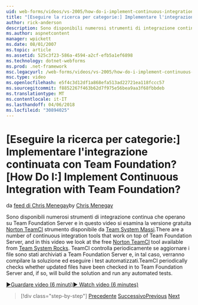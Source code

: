 ```yaml
---
uid: web-forms/videos/vs-2005/how-do-i-implement-continuous-integration-with-team-foundation
title: "[Eseguire la ricerca per categorie:] Implementare l'integrazione continuata con Team Foundation? | Microsoft Docs"
author: rick-anderson
description: Sono disponibili numerosi strumenti di integrazione continua che operano su Team Foundation Server e in questo video si esamina il libero Disp strumento Norton TeamCI...
ms.author: aspnetcontent
manager: wpickett
ms.date: 08/01/2007
ms.topic: article
ms.assetid: 525c3f23-586a-4594-a2cf-efb5a1ef6898
ms.technology: dotnet-webforms
ms.prod: .net-framework
msc.legacyurl: /web-forms/videos/vs-2005/how-do-i-implement-continuous-integration-with-team-foundation
msc.type: video
ms.openlocfilehash: e5f4c3d12df1a868efa513ad22721ea118fccc57
ms.sourcegitcommit: f8852267f463b62d7f975e56bea9aa3f68fbbdeb
ms.translationtype: MT
ms.contentlocale: it-IT
ms.lasthandoff: 04/06/2018
ms.locfileid: "30894025"
---
```

<a name="how-do-i-implement-continuous-integration-with-team-foundation"></a><span data-ttu-id="cb91b-104">[Eseguire la ricerca per categorie:] Implementare l'integrazione continuata con Team Foundation?</span><span class="sxs-lookup"><span data-stu-id="cb91b-104">[How Do I:] Implement Continuous Integration with Team Foundation?</span></span>
====================
<span data-ttu-id="cb91b-105">da [feed di Chris Menegay](https://twitter.com/CMenegay)</span><span class="sxs-lookup"><span data-stu-id="cb91b-105">by [Chris Menegay](https://twitter.com/CMenegay)</span></span>

<span data-ttu-id="cb91b-106">Sono disponibili numerosi strumenti di integrazione continua che operano su Team Foundation Server e in questo video si esamina la versione gratuita [Norton TeamCI](http://teamsystemrocks.com/files/12/tools/entry1018.aspx) strumento disponibile da [Team System Massi](http://teamsystemrocks.com/).</span><span class="sxs-lookup"><span data-stu-id="cb91b-106">There are a number of continuous integration tools that work on top of Team Foundation Server, and in this video we look at the free [Norton TeamCI](http://teamsystemrocks.com/files/12/tools/entry1018.aspx) tool available from [Team System Rocks](http://teamsystemrocks.com/).</span></span> <span data-ttu-id="cb91b-107">TeamCI controlla periodicamente se aggiornare i file sono stati archiviati a Team Foundation Server e, in tal caso, verranno compilare la soluzione ed eseguire i test automatizzati.</span><span class="sxs-lookup"><span data-stu-id="cb91b-107">TeamCI periodically checks whether updated files have been checked in to Team Foundation Server and, if so, will build the solution and run any automated tests.</span></span>

[<span data-ttu-id="cb91b-108">&#9654;Guardare video (6 minuti)</span><span class="sxs-lookup"><span data-stu-id="cb91b-108">&#9654; Watch video (6 minutes)</span></span>](https://channel9.msdn.com/Blogs/ASP-NET-Site-Videos/how-do-i-implement-continuous-integration-with-team-foundation)

> [!div class="step-by-step"]
> <span data-ttu-id="cb91b-109">[Precedente](how-do-i-discover-application-changes-prior-to-deployment.md)
> [Successivo](how-do-i-automate-testing-using-team-build.md)</span><span class="sxs-lookup"><span data-stu-id="cb91b-109">[Previous](how-do-i-discover-application-changes-prior-to-deployment.md)
[Next](how-do-i-automate-testing-using-team-build.md)</span></span>
